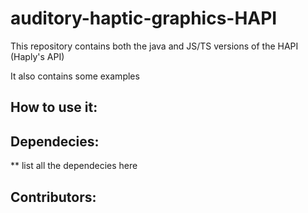 # auditory-haptic-graphics-HAPI
This repository contains both the java and JS/TS versions of the HAPI (Haply's API) 

It also contains some examples

## How to use it:

## Dependecies:

 ** list all the dependecies here 

 ## Contributors: 
